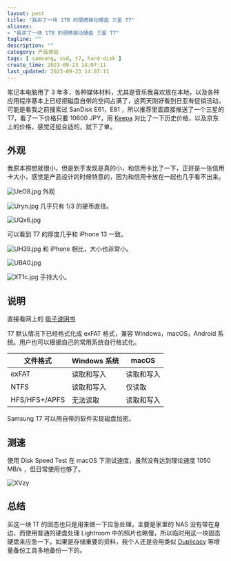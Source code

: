 ```yaml
---
layout: post
title: "我买了一块 1TB 的便携移动硬盘 三星 T7"
aliases:
- "我买了一块 1TB 的便携移动硬盘 三星 T7"
tagline: ""
description: ""
category: 产品体验
tags: [ samsung, ssd, t7, hard-disk ]
create_time: 2023-09-23 14:07:11
last_updated: 2023-09-23 14:07:11
---
```


笔记本电脑用了 3 年多，各种媒体材料，尤其是音乐我喜欢放在本地，以及各种应用程序基本上已经把磁盘自带的空间占满了，这两天刚好看到日亚有促销活动，可能是看我之前搜索过 SanDisk E61，E81 ，所以推荐里面直接推送了一个三星的 T7，看了一下价格只要 10600 JPY，用 [Keepa](https://japan.einverne.info/p/107.html) 对比了一下历史价格，以及京东上的价格，感觉还挺合适的，就下了单。

## 外观

我原本预想就很小，但是到手发现是真的小，和信用卡比了一下，正好是一张信用卡大小，感觉是产品设计的时候特意的，因为和信用卡放在一起也几乎看不出来。

![UeO8.jpg](https://photo.einverne.info/images/2023/09/23/UeO8.jpg)
外观

![Uryn.jpg](https://photo.einverne.info/images/2023/09/23/Uryn.jpg)
几乎只有 1/3 的硬币直径。

![UQx6.jpg](https://photo.einverne.info/images/2023/09/23/UQx6.jpg)

可以看到 T7 的厚度几乎和 iPhone 13 一致。

![UH39.jpg](https://photo.einverne.info/images/2023/09/23/UH39.jpg)
和 iPhone 相比，大小也非常小。

![UBA0.jpg](https://photo.einverne.info/images/2023/09/23/UBA0.jpg)

![XT1c.jpg](https://photo.einverne.info/images/2023/09/23/XT1c.jpg)
手持大小。

## 说明

直接看网上的 [电子说明书](https://download.semiconductor.samsung.com/resources/user-manual/Samsung_Portable_SSD_T7_Shield_User_Manual_Chinese_ver_1-1_10129203010539.pdf)

T7 默认情况下已经格式化成 exFAT 格式，兼容 Windows，macOS，Android 系统。用户也可以根据自己的常用系统自行格式化。

| 文件格式      | Windows 系统 | macOS      |
| ------------- | ------------ | ---------- |
| exFAT         | 读取和写入   | 读取和写入 |
| NTFS          | 读取和写入   | 仅读取     |
| HFS/HFS+/APFS | 无法读取     | 读取和写入 |

Samsung T7 可以用自带的软件实现磁盘加密。

## 测速

使用 Disk Speed Test 在 macOS 下测试速度，虽然没有达到理论速度 1050 MB/s ，但日常使用也够了。

![XVzy](https://photo.einverne.info/images/2023/09/23/XVzy.png)

## 总结

买这一块 1T 的固态也只是用来做一下应急处理，主要是家里的 NAS 没有带在身边，而使用普通的硬盘处理 Lightroom 中的照片也略慢，所以临时用这一块固态硬盘来应急一下。如果是存储重要的资料，我个人还是会用类似 [Duplicacy](https://einverne.github.io/post/2021/06/duplicacy-backup-tool-usage.html) 等增量备份工具多地备份一下的。
